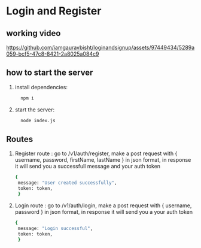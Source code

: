 # Login and Register 

## working video

https://github.com/iamgauravbisht/loginandsignup/assets/97449434/5289a059-bcf5-47c8-8421-2a8025a084c9


## how to start the server

1. install dependencies:
   ```bash
     npm i
   ```
2. start the server:
   ```bash
     node index.js
   ```
   
## Routes

1. Register route : go to /v1/auth/register, make a post request with { username, password, firstName, lastName } in json format, in response it will send you a successfull message and your auth token
   ``` bash
   {
    message: "User created successfully",
    token: token,
    }
   ```
3. Login route : go to /v1/auth/login, make a post request with { username, password } in json format, in response it will send you a your auth token
   ``` bash
   {
    message: "Login successful",
    token: token,
    }
   ```


